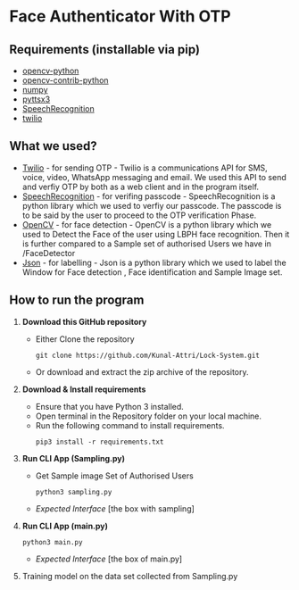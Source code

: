 # Face Authenticator With OTP
## Requirements (installable via pip)
- [opencv-python](https://pypi.org/project/opencv-python/)
- [opencv-contrib-python](https://pypi.org/project/opencv-contrib-python/)
- [numpy](https://pypi.org/project/numpy/)
- [pyttsx3](https://pypi.org/project/pyttsx3/)
- [SpeechRecognition](https://pypi.org/project/SpeechRecognition/)
- [twilio](https://pypi.org/project/twilio/)

## What we used?
- [Twilio](https://www.twilio.com/) - for sending OTP - Twilio is a communications API for SMS, voice, video, WhatsApp messaging and email. We used this API to send and verfiy OTP by both as a web client and in the program itself.
- [SpeechRecognition](https://pypi.org/project/SpeechRecognition/) - for verifing passcode - SpeechRecognition is a python library which we used to verfiy our passcode. The passcode is to be said by the user to proceed to the OTP verification Phase.
- [OpenCV](https://pypi.org/project/opencv-python/) - for face detection - OpenCV is a python library which we used to Detect the Face of the user using LBPH face recognition. Then it is further compared to a Sample set of authorised Users we have in /FaceDetector 
- [Json](https://docs.python.org/3/library/json.html) - for labelling - Json is a python library which we used to label the Window for Face detection , Face identification and Sample Image set.

## How to run the program
1. **Download this GitHub repository**
	- Either Clone the repository
		```
		git clone https://github.com/Kunal-Attri/Lock-System.git
		```
	- Or download and extract the zip archive of the repository.

2. **Download & Install requirements**
	- Ensure that you have Python 3 installed.
	- Open terminal in the Repository folder on your local machine.
	- Run the following command to install requirements.
		```
		pip3 install -r requirements.txt
 		```

3. **Run CLI App (Sampling.py)**

      - Get Sample image Set of Authorised Users
               
	        python3 sampling.py
 	      
      - *Expected Interface*
            [the box with sampling]

	     
4. **Run CLI App (main.py)**

       python3 main.py 
      - *Expected Interface*
           [the box of main.py]
	   
5. Training model on the data set collected from Sampling.py
     

